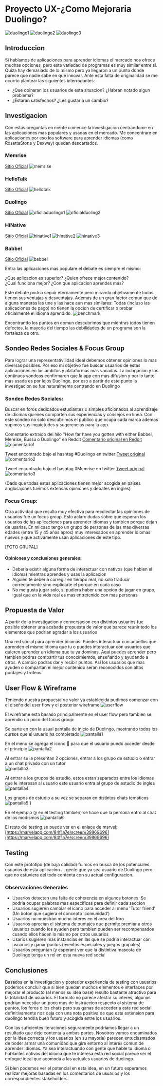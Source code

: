 # Proyecto UX-¿Como Mejoraria Duolingo?
![duolingo1](https://github.com/minimalista12/Proyecto-Final/blob/master/imagenes/1_F7pKhJKNU88fG6jlSCMpDQ.png?raw=true " ")  ![duolingo2](https://github.com/minimalista12/Proyecto-Final/blob/master/imagenes/trophy_1x.png?raw=true " ") ![duolingo3](https://github.com/minimalista12/Proyecto-Final/blob/master/imagenes/duo.png?raw=true " ")

## Introduccion 

Si hablamos de aplicaciones para aprender idiomas el mercado nos ofrece muchas opciones, pero esta variedad de programas es muy similar entre si. Quiza hay demasiado de lo mismo pero ya llegaron a un punto donde parece que nadie sabe en que innovar. Ante esta falta de originalidad se me ocurrio plantear las siguientes interrogantes:

* ¿Que opinaran los usuarios de esta situacion? ¿Habran notado algun problema?
* ¿Estaran satisfechos?  ¿Les gustaria un cambio?


##  Investigacion

Con estas preguntas en mente comence la investigacion centrandome en las aplicaciones mas populares y usadas en el mercado. Me concentrare en aplicaciones por eso los software para aprender idiomas (como RosettaStone y Dexway) quedan descartados. 


### Memrise 
 [Sitio Oficial](https://www.memrise.com/)
![memrise](https://github.com/minimalista12/Proyecto-Final/blob/master/imagenes/memrise.png?raw=true " ")

### HelloTalk 
 [Sitio Oficial](https://www.hellotalk.com/)
![hellotalk](https://github.com/minimalista12/Proyecto-Final/blob/master/imagenes/Hellotalk1.png?raw=true " ")

### Duolingo 
 [Sitio Oficial](https://www.duolingo.com/)
![oficiladuolingo1](https://github.com/minimalista12/Proyecto-Final/blob/master/imagenes/Duolingo1.png?raw=true " ")
![oficialduoling2](https://github.com/minimalista12/Proyecto-Final/blob/master/imagenes/Duolingo2.png?raw=true " ")


### HiNative
 [Sitio Oficial](https://hinative.com/es-MX)
![hinative1](https://github.com/minimalista12/Proyecto-Final/blob/master/imagenes/Hinative1.png?raw=true " ")
![hinative2](https://github.com/minimalista12/Proyecto-Final/blob/master/imagenes/Hinative2.png?raw=true " ")
![hinative3](https://github.com/minimalista12/Proyecto-Final/blob/master/imagenes/Hinative3.png?raw=true " ")


### Babbel
 [Sitio Oficial](https://www.babbel.com/)
![babbel](https://github.com/minimalista12/Proyecto-Final/blob/master/imagenes/babbel.png?raw=true " ")



Entra las aplicaciones mas populare el debate es siempre el mismo:

¿Que aplicacion es superior?  ¿Quien ofrece mejor contenido?  
¿Cual funciona mejor?  ¿Con que aplicacion aprendes mas?

Este debate podria seguir eternamente pero mirando objetivamente todos tienen sus ventajas y desventajas. Ademas de un gran factor comun que de alguna maneras las une y las hace aun mas similares: 
Todas (incluso las aplicaciones de pago) no tienen la opcion de certificar o probar oficialmente el idioma aprendido.
![benchmark](https://github.com/minimalista12/Proyecto-Final/blob/master/imagenes/2018-03-08-09-33-docs.google.com.png?raw=true " ")

Encontrando los puntos en comun descubrimos que mientras todos tienen defectos, la mayoria del tiempo las debilidades de un programa son la fortaleza de otro.


## Sondeo Redes Sociales & Focus Group 

Para lograr una representativilidad ideal debemos obtener opiniones lo mas diversas posibles. Por eso mi objetivo fue buscar usuarios de estas aplicaciones en los ambitos y plataformas mas variadas. La indagacion y los continuos sondeos confirmaron que la app con mas difusion y por lo tanto mas usada es por lejos Duolingo, por eso a partir de este punto la investigacion se fue naturalmente centrando en Duolingo



### Sondeo Redes Sociales:
Buscar en foros dedicados estudiantes o simples aficionados al aprendizaje de idiomas quienes comparten sus experiencias y consejos en linea. Con este sondeo no solo descubrimos el publico que ocupa cada marca ademas supimos sus inquietudes y sugerencias para la app.

Comentario extraido del hilo "How far have you gotten with either Babbel, Menrise, Bussu o Duolingo" en Reddit  [Comentario original en Reddit](https://www.reddit.com/r/languagelearning/comments/6cpf44/how_far_have_you_gotten_with_either_duolingo_or/)
![comentario1](https://github.com/minimalista12/Proyecto-Final/blob/master/imagenes/2018-03-09-11-23-www.reddit.com.png?raw=true " ")

Tweet encontrado bajo el hashtag #Duolingo en twitter  [Tweet original](https://twitter.com/archer_liv/status/969697252376690689)
![comentario2](https://github.com/minimalista12/Proyecto-Final/blob/master/imagenes/2018-03-13-13-53-twitter.com.png?raw=true " ")

 Tweet encontrado bajo el hashtag #Memrise en twitter  [Tweet original](https://twitter.com/trontsephore/status/941245600158318593)
![comentario3](https://github.com/minimalista12/Proyecto-Final/blob/master/imagenes/2018-03-13-20-56-twitter.com.png?raw=true " ")


(Dado que todas estas aplicaciones tienen mejor acogida en paises anglosajones tuvimos extensas opiniones y debates en ingles)


### Focus Group:

Otra actividad que resulto muy efectiva para recolectar las opiniones de usuarios fue un focus group. Esto aclaro dudas sobre que esperan los usuarios de las aplicaciones para aprender idiomas y tambien porque dejan de usarlas.  En mi caso tengo un grupo de personas de las mas diversas edades (entre 15 y 45 años aprox) muy interesados en aprender idiomas nuevos y que activamente usan aplicaciones de este tipo. 

[FOTO GRUPAL] 

#### Opiniones y conclusiones generales:
+  Deberia existir alguna forma de interactuar con nativos (que hablen el idioma) mientras aprendes y usas la aplicacion
+  Alguien te deberia corregir en tiempo real, no solo traducir correctamente sino explicarte el porque en cada caso
+  No me gusta jugar solo, si pudiera haber una opcion de jugar en grupo, igual que en la vida real es mas entretenido con mas personas



## Propuesta de Valor  
A partir de la investigacion y conversacion con distintos usuarios fue posible obtener una acabada propuesta de valor que parece reunir todo los elementos que podrian agradar a los usuarios

Una red social para aprender idiomas: Puedes interactuar con aquellos que aprenden el mismo idioma que tu o puedes interactuar con usuarios que quieren aprender un idioma que tu ya dominas. Aqui puedes aprender pero tambien podras compartir tus conocimientos, enseñando y ayudando a otros. A cambio podras dar y recibir puntos. Asi los usuarios que mas ayuden o compartan el mejor contenido seran reconocidos con altos puntajes y trofeos



## User Flow & Wireframe
Teniendo nuestra propuesta de valor ya establecida pudimos comenzar con el diseño del user flow y el posterior wireframe 
![userflow](https://github.com/minimalista12/Proyecto-Final/blob/master/imagenes/nuevo1.jpg?raw=true " ")


 El wireframe esta basado principalmente en el user flow pero tambien se aprendio un poco del focus group:
 
 Se parte en con la usual pantalla de inicio de Duolingo, mostrando todos los cursos que el usuario ha completado
 ![pantalla1](https://github.com/minimalista12/Proyecto-Final/blob/master/imagenes/duo1.jpg?raw=true " ")
 
 En el menu se agrega el icono 💬 para que el usuario puedo acceder desde el principio
 ![pantalla2](https://github.com/minimalista12/Proyecto-Final/blob/master/imagenes/duo2.jpg?raw=true " ")
 
 Al entrar se le presentan 2 opciones, entrar a los grupo de estudio o entrar a un chat privado con un tutor  
 ![pantalla3](https://github.com/minimalista12/Proyecto-Final/blob/master/imagenes/duo3.jpg?raw=true " ") 
 
 Al entrar a los grupos de estudio, estos estan separados entre los idiomas que le interesan al usuario
 este usuario entra al grupo de estudio de ingles
 ![pantalla4](https://github.com/minimalista12/Proyecto-Final/blob/master/imagenes/duo4.jpg?raw=true " ") 
 
 Los grupos de estudio a su vez se separan en distintos chats tematicos
 ![pantalla5](https://github.com/minimalista12/Proyecto-Final/blob/master/imagenes/duo5.jpg?raw=true " ") }
 
 En el ejemplo (y en el testing tambien) se hace que la persona entro al chat de los modismos
 ![pantalla6](https://github.com/minimalista12/Proyecto-Final/blob/master/imagenes/duo6.jpg?raw=true " ") 
 
El resto del testing se puede ver en el enlace de marvel: [https://marvelapp.com/84f1a7e/screen/39869696](https://marvelapp.com/84f1a7e/screen/39869696)


## Testing
Con este prototipo (de baja calidad) fuimos en busca de los potenciales usuarios de esta aplicacion ... gente que ya sea usuario de Duolingo pero que no estuviera del todo contenta con su actual configuracion. 

### Observaciones Generales

- Usuarios detectan una falta de coherencia en algunos botones. Se podria ocupar palabras mas especificas para definir cada seccion
- Usuarios sugieren cambiar el icono para acceder al menu 'Tutor friend' (Un boton que sugiera el concepto 'comunidad')
- Usuarios no muestran mucho interes en el area del foro 
- Usuarios aprecian el sistema de puntajes que permite premiar a otros usuarios cuando los ayuden pero tambien pueden ser recompensados   cuando ellos hacen lo mismo por otros usuarios 
- Usarios sugieren mas instancias en las que se podria interactuar con usuarios y ganar puntos (eventos especiales y juegos grupales)
- Usuarios preguntan (y esperan) ver que la distintiva mascota de Duolingo tenga un rol en esta nueva red social 


## Conclusiones

Basados en la investigacion y posterior experiencia de testing con usuarios podemos concluir que si bien quedan muchos elementos e interfaces por mejorar el producto (al menos su idea base) resulto bastante atractivo para la totalidad de usuarios. El formato no parece afectar su interes, algunos podrian necesitar un poco mas de instruccion respecto al sistema de puntos, los foros o los chats pero sus ganas de acceder a esta red social definitivamente nos deja con una nota positiva de que esta extension para duolingo tendria buen futuro y acogida entre los usuarios. 

Con las suficientes iteraciones seguramente podriamos llegar a un resultado que deje contenta a ambas partes. Nosotros vamos encaminados por la idea correcta y los usuarios (en su mayoria) parecen entuciasmados de poder armar una comunidad que gire entorno al interes comun de aprender idiomas. Ya sea interactuando con gente que hable tu idioma o hablantes nativos del idioma que te interesa esta red social parece ser el enfoque ideal que acomoda a los actuales usuarios de duolingo. 

Si bien podemos ver el potencial en esta idea, en un futuro esperamos realizar mejoras basadas en los comentarios de usuarios y los correspondientes stakeholders. 

